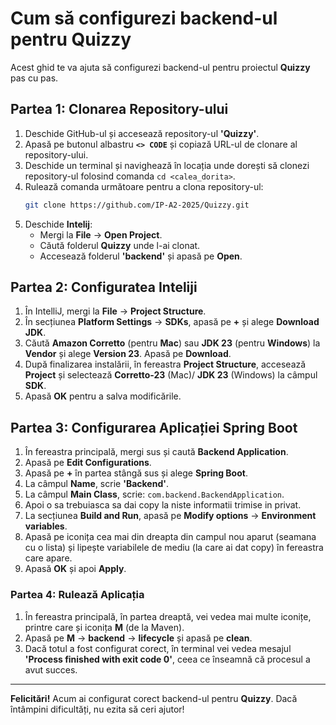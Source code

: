 # Cum să configurezi backend-ul pentru **Quizzy**

Acest ghid te va ajuta să configurezi backend-ul pentru proiectul **Quizzy** pas cu pas.

## Partea 1: Clonarea Repository-ului

1. Deschide GitHub-ul și accesează repository-ul **'Quizzy'**.
2. Apasă pe butonul albastru **`<> CODE`** și copiază URL-ul de clonare al repository-ului.
3. Deschide un terminal și navighează în locația unde dorești să clonezi repository-ul folosind comanda `cd <calea_dorita>`.
4. Rulează comanda următoare pentru a clona repository-ul:
   ```bash
   git clone https://github.com/IP-A2-2025/Quizzy.git
5. Deschide **Intelij**:
   - Mergi la **File** -> **Open Project**.
   - Căută folderul **Quizzy** unde l-ai clonat.
   - Accesează folderul **'backend'** și apasă pe **Open**.
  
## Partea 2: Configuratea Inteliji
1. În IntelliJ, mergi la **File** -> **Project Structure**.
2. În secțiunea **Platform Settings** -> **SDKs**, apasă pe **+** și alege **Download JDK**.
3. Căută **Amazon Corretto** (pentru **Mac**) sau **JDK 23** (pentru **Windows**) la **Vendor** și alege **Version 23**. Apasă pe **Download**.
4. După finalizarea instalării, în fereastra **Project Structure**, accesează **Project** și selectează **Corretto-23** (Mac)/ **JDK 23** (Windows) la câmpul **SDK**.
5. Apasă **OK** pentru a salva modificările.

## Partea 3: Configurarea Aplicației Spring Boot
1. În fereastra principală, mergi sus și caută **Backend Application**.
2. Apasă pe **Edit Configurations**.
3. Apasă pe **+** în partea stângă sus și alege **Spring Boot**.
4. La câmpul **Name**, scrie **'Backend'**.
5. La câmpul **Main Class**, scrie: `com.backend.BackendApplication`.
6. Apoi o sa trebuiasca sa dai copy la niste informatii trimise in privat.
7. La secțiunea **Build and Run**, apasă pe **Modify options** -> **Environment variables**.
8. Apasă pe iconița cea mai din dreapta din campul nou aparut (seamana cu o lista) și lipește variabilele de mediu (la care ai dat copy) în fereastra care apare.
9. Apasă **OK** și apoi **Apply**.

### Partea 4: Rulează Aplicația
1. În fereastra principală, în partea dreaptă, vei vedea mai multe iconițe, printre care și iconița **M** (de la Maven).
2. Apasă pe **M** -> **backend** -> **lifecycle** și apasă pe **clean**.
3. Dacă totul a fost configurat corect, în terminal vei vedea mesajul **'Process finished with exit code 0'**, ceea ce înseamnă că procesul a avut succes.

---

**Felicitări!** Acum ai configurat corect backend-ul pentru **Quizzy**. Dacă întâmpini dificultăți, nu ezita să ceri ajutor!

